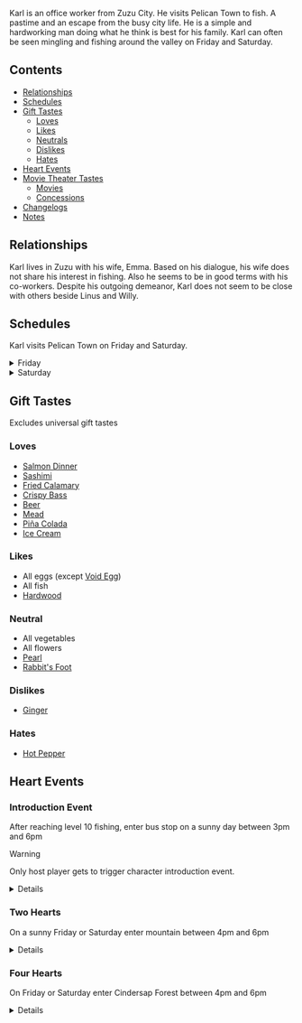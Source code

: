 Karl is an office worker from Zuzu City. He visits Pelican Town to fish. A pastime and an escape from the busy city life. He is a simple and hardworking man doing what he think is best for his family. Karl can often be seen mingling and fishing around the valley on Friday and Saturday.

## Contents
* [Relationships](#relationships)
* [Schedules](#schedules)
* [Gift Tastes](#gift-tastes)
  * [Loves](#loves)
  * [Likes](#likes)
  * [Neutrals](#neutrals)
  * [Dislikes](#dislikes)
  * [Hates](#hates)
* [Heart Events](#heart-events)
* [Movie Theater Tastes](#move-theater-tastes)
  * [Movies](#movies)
  * [Concessions](#concessions)
* [Changelogs](#changelogs)
* [Notes](#Notes)

## Relationships
Karl lives in Zuzu with his wife, Emma. Based on his dialogue, his wife does not share his interest in fishing. Also he seems to be in good terms with his co-workers. Despite his outgoing demeanor, Karl does not seem to be close with others beside Linus and Willy.

## Schedules
Karl visits Pelican Town on Friday and Saturday.
<details>
  <summary>Friday</summary>
  <par>After seeing Karl's 8 heart event, Karl would stop visiting on Friday.</par>
  <table>
    <tr><th>Time</th><th>Location</th></tr>
    <tr><td>15.00</td><td>From inside the bus goes to the beach's piers to fish</td></tr>
    <tr><td>19.00</td><td>Goes to bus stop to catch a ride home</td></tr>
  </table>
</details>
<details>
  <summary>Saturday</summary>
  <par>Karl randomly chooses from the following schedules</par>
  <br><br>
  <b>Fishing in Mountain and Visiting Linus</b>
  <table>
   <tr><th>Time</th><th>Location</th></tr>
   <tr><td>07.00</td><td>From inside the bus goes to stand near fireplace near Linus tent</td></tr>
   <tr><td>10.00</td><td>Goes to fish in mountain lake alternating between the lake island and west side of the lake</td></tr>
   <tr><td>16.00</td><td>Goes to stand near fireplace near Linus tent</td></tr>
   <tr><td>19.00</td><td>Goes to bus stop to catch a ride home</td></tr>
  </table>
  <b>Fishing in Town</b>
  <table>
    <tr><th>Time</th><th>Location</th></tr>
    <tr><td>07.00</td><td>From inside the bus goes to fish in town river near the top stream</td></tr>
    <tr><td>12.00</td><td>Goes to Stardrop Saloon</td></tr>
    <tr><td>15.30</td><td>Goes to fish in beach piers</td></tr>
    <tr><td>19.00</td><td>Goes to bus stop to catch a ride home</td></tr>
  </table>
  <b>Fishing with Willy</b>
  <table>
    <tr><th>Time</th><th>Location</th></tr>
    <tr><td>07.00</td><td>From inside the bus goes to fish in Cindersap Forest near Leah's Cottage</td></tr>
    <tr><td>13.30</td><td>Goes to fish in town</td></tr>
    <tr><td>17.00</td><td>Goes to stand near water in beach</td></tr>
    <tr><td>19.00</td><td>Goes to bus stop to catch a ride home</td></tr>
  </table>
</details>

## Gift Tastes
Excludes universal gift tastes
### Loves
* [Salmon Dinner](https://stardewvalleywiki.com/Salmon_Dinner)
* [Sashimi](https://stardewvalleywiki.com/Sashimi)
* [Fried Calamary](https://stardewvalleywiki.com/Fried_Calamari)
* [Crispy Bass](https://stardewvalleywiki.com/Crispy_Bass)
* [Beer](https://stardewvalleywiki.com/Beer)
* [Mead](https://stardewvalleywiki.com/Mead)
* [Piña Colada](https://stardewvalleywiki.com/Pi%C3%B1a_Colada)
* [Ice Cream](https://stardewvalleywiki.com/Ice_Cream)
### Likes
* All eggs (except [Void Egg](https://stardewvalleywiki.com/Void_Egg))
* All fish
* [Hardwood](https://stardewvalleywiki.com/Hardwood)
### Neutral
* All vegetables
* All flowers
* [Pearl](https://stardewvalleywiki.com/Pearl)
* [Rabbit's Foot](https://stardewvalleywiki.com/Rabbit%27s_Foot)
### Dislikes
* [Ginger](https://stardewvalleywiki.com/Ginger)
### Hates
* [Hot Pepper](https://stardewvalleywiki.com/Hot_Pepper)
## Heart Events
### Introduction Event
After reaching level 10 fishing, enter bus stop on a sunny day between 3pm and 6pm

> [!WARNING]
> Only host player gets to trigger character introduction event.

<details>
<summary>Details</summary>
<par>
Player enters the bus stop and sees a cheerful Karl on his way to the bus. Karl noticed the player and decided to gives player an Iridium quality carp.
</par>
</details>

### Two Hearts
On a sunny Friday or Saturday enter mountain between 4pm and 6pm

<details>
<summary>Details</summary>
<par>
Player enters mountain and sees Karl and Linus sitting in front of fireplace near Linus' tent. Upon noticing the player, Karl asks the player to join their little feast. He says that sharing the food with his new friends make the dish very tasty
</par>
</details>

### Four Hearts
On Friday or Saturday enter Cindersap Forest between 4pm and 6pm

<details>
<summary>Details</summary>
<par>
Player finds Karl fishing. Karl is startled leading to him losing the fish. He mentions he is just not quite in the game that day. He then explains that he had a rough week and can only find an escape when fishing. He then says after coming to Pelican Town he wonders if he should move. Player can give opinion on his idea.
</par>
</details>
